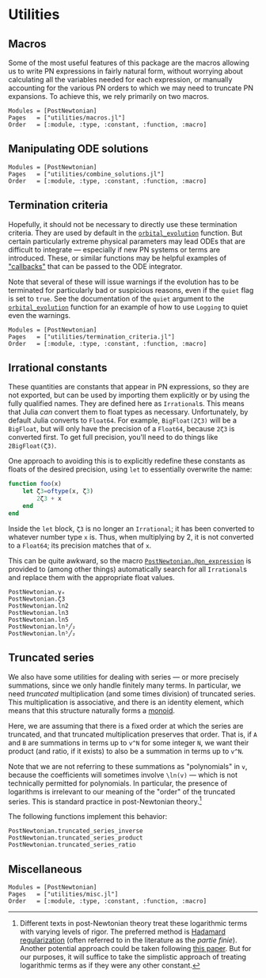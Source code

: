 # Utilities

## Macros

Some of the most useful features of this package are the macros allowing us to
write PN expressions in fairly natural form, without worrying about calculating
all the variables needed for each expression, or manually accounting for the
various PN orders to which we may need to truncate PN expansions.  To achieve
this, we rely primarily on two macros.

```@autodocs
Modules = [PostNewtonian]
Pages   = ["utilities/macros.jl"]
Order   = [:module, :type, :constant, :function, :macro]
```


## Manipulating ODE solutions

```@autodocs
Modules = [PostNewtonian]
Pages   = ["utilities/combine_solutions.jl"]
Order   = [:module, :type, :constant, :function, :macro]
```


## Termination criteria

Hopefully, it should not be necessary to directly use these termination
criteria.  They are used by default in the [`orbital_evolution`](@ref) function.
But certain particularly extreme physical parameters may lead ODEs that are
difficult to integrate — especially if new PN systems or terms are introduced.
These, or similar functions may be helpful examples of
["callbacks"](https://docs.sciml.ai/DiffEqDocs/stable/features/callback_functions/)
that can be passed to the ODE integrator.

Note that several of these will issue warnings if the evolution has to be
terminated for particularly bad or suspicious reasons, even if the `quiet` flag
is set to `true`.  See the documentation of the `quiet` argument to the
[`orbital_evolution`](@ref) function for an example of how to use `Logging` to
quiet even the warnings.

```@autodocs
Modules = [PostNewtonian]
Pages   = ["utilities/termination_criteria.jl"]
Order   = [:module, :type, :constant, :function, :macro]
```


## Irrational constants

These quantities are constants that appear in PN expressions, so they are not
exported, but can be used by importing them explicitly or by using the fully
qualified names.  They are defined here as `Irrational`s.  This means that Julia
*can* convert them to float types as necessary.  Unfortunately, by default Julia
converts to `Float64`.  For example, `BigFloat(2ζ3)` will be a `BigFloat`, but
will only have the precision of a `Float64`, because `2ζ3` is converted first.
To get full precision, you'll need to do things like `2BigFloat(ζ3)`.

One approach to avoiding this is to explicitly redefine these constants as
floats of the desired precision, using `let` to essentially overwrite the name:
```julia
function foo(x)
    let ζ3=oftype(x, ζ3)
        2ζ3 + x
    end
end
```
Inside the `let` block, `ζ3` is no longer an `Irrational`; it has been converted
to whatever number type `x` is.  Thus, when multiplying by 2, it is not
converted to a `Float64`; its precision matches that of `x`.

This can be quite awkward, so the macro [`PostNewtonian.@pn_expression`](@ref)
is provided to (among other things) automatically search for all `Irrational`s
and replace them with the appropriate float values.

```@docs
PostNewtonian.γₑ
PostNewtonian.ζ3
PostNewtonian.ln2
PostNewtonian.ln3
PostNewtonian.ln5
PostNewtonian.ln³╱₂
PostNewtonian.ln⁵╱₂
```


## Truncated series

We also have some utilities for dealing with series — or more precisely
summations, since we only handle finitely many terms.  In particular, we need
*truncated* multiplication (and some times division) of truncated series.  This
multiplication is associative, and there is an identity element, which means
that this structure naturally forms a
[monoid](https://en.wikipedia.org/wiki/Monoid).

Here, we are assuming that there is a fixed order at which the series are
truncated, and that truncated multiplication preserves that order.  That is, if
``A`` and ``B`` are summations in terms up to ``v^N`` for some integer ``N``, we
want their product (and ratio, if it exists) to also be a summation in terms up
to ``v^N``.

Note that we are not referring to these summations as "polynomials" in ``v``,
because the coefficients will sometimes involve ``\ln(v)`` — which is not
technically permitted for polynomials.  In particular, the presence of
logarithms is irrelevant to our meaning of the "order" of the truncated series.
This is standard practice in post-Newtonian theory.[^1]

[^1]: Different texts in post-Newtonian theory treat these logarithmic terms
      with varying levels of rigor.  The preferred method is [Hadamard
      regularization](https://en.wikipedia.org/wiki/Hadamard_regularization)
      (often referred to in the literature as the *partie finie*).  Another
      potential approach could be taken following [this
      paper](https://doi.org/10.1016/0001-8708(89)90079-0).  But for our
      purposes, it will suffice to take the simplistic approach of treating
      logarithmic terms as if they were any other constant.

The following functions implement this behavior:

```@docs
PostNewtonian.truncated_series_inverse
PostNewtonian.truncated_series_product
PostNewtonian.truncated_series_ratio
```


## Miscellaneous

```@autodocs
Modules = [PostNewtonian]
Pages   = ["utilities/misc.jl"]
Order   = [:module, :type, :constant, :function, :macro]
```
